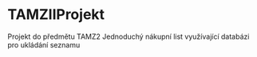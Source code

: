 # TAMZIIProjekt

Projekt do předmětu TAMZ2 
Jednoduchý nákupní list využívající databázi pro ukládání seznamu
